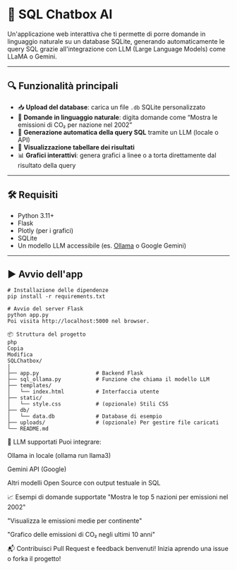 # 🧠 SQL Chatbox AI

Un'applicazione web interattiva che ti permette di porre domande in linguaggio naturale su un database SQLite, generando automaticamente le query SQL grazie all'integrazione con LLM (Large Language Models) come LLaMA o Gemini.

---

## 🔍 Funzionalità principali

- 📥 **Upload del database**: carica un file `.db` SQLite personalizzato
- 💬 **Domande in linguaggio naturale**: digita domande come “Mostra le emissioni di CO₂ per nazione nel 2002”
- 🧠 **Generazione automatica della query SQL** tramite un LLM (locale o API)
- 🧾 **Visualizzazione tabellare dei risultati**
- 📊 **Grafici interattivi**: genera grafici a linee o a torta direttamente dal risultato della query

---

## 🛠 Requisiti

- Python 3.11+
- Flask
- Plotly (per i grafici)
- SQLite
- Un modello LLM accessibile (es. [Ollama](https://ollama.com/) o Google Gemini)

---

## ▶️ Avvio dell'app

```
# Installazione delle dipendenze
pip install -r requirements.txt

# Avvio del server Flask
python app.py
Poi visita http://localhost:5000 nel browser.

📦 Struttura del progetto
php
Copia
Modifica
SQLChatbox/
│
├── app.py                  # Backend Flask
├── sql_ollama.py           # Funzione che chiama il modello LLM
├── templates/
│   └── index.html          # Interfaccia utente
├── static/
│   └── style.css           # (opzionale) Stili CSS
├── db/
│   └── data.db             # Database di esempio
├── uploads/                # (opzionale) Per gestire file caricati
└── README.md
```

🤖 LLM supportati
Puoi integrare:

Ollama in locale (ollama run llama3)

Gemini API (Google)

Altri modelli Open Source con output testuale in SQL

📈 Esempi di domande supportate
"Mostra le top 5 nazioni per emissioni nel 2002"

"Visualizza le emissioni medie per continente"

"Grafico delle emissioni di CO₂ negli ultimi 10 anni"

📬 Contribuisci
Pull Request e feedback benvenuti!
Inizia aprendo una issue o forka il progetto!
